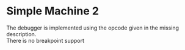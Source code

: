 # Simple Machine 2

The debugger is implemented using the opcode given in the missing description.  
There is no breakpoint support
